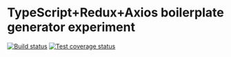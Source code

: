 TypeScript+Redux+Axios boilerplate generator experiment
=======================================================

[![Build status][travis-image]][travis-url]
[![Test coverage status][coveralls-image]][coveralls-url]

[travis-image]: https://travis-ci.org/RauliL/redux-axios-boilerplate-generator.svg?branch=master
[travis-url]: https://travis-ci.org/RauliL/redux-axios-boilerplate-generator
[coveralls-image]: https://coveralls.io/repos/github/RauliL/redux-axios-boilerplate-generator/badge.svg?branch=master
[coveralls-url]: https://coveralls.io/github/RauliL/redux-axios-boilerplate-generator
